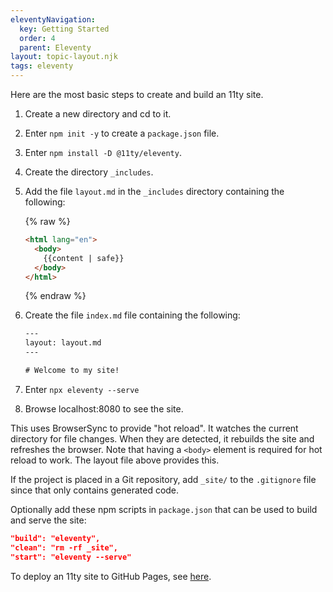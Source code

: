 ```yaml
---
eleventyNavigation:
  key: Getting Started
  order: 4
  parent: Eleventy
layout: topic-layout.njk
tags: eleventy
---
```


Here are the most basic steps to create and build an 11ty site.

1. Create a new directory and cd to it.
1. Enter `npm init -y` to create a `package.json` file.
1. Enter `npm install -D @11ty/eleventy`.
1. Create the directory `_includes`.
1. Add the file `layout.md` in the `_includes`
   directory containing the following:

   {% raw %}

   ```html
   <html lang="en">
     <body>
       {{content | safe}}
     </body>
   </html>
   ```

   {% endraw %}

1. Create the file `index.md` file containing the following:

   ```html
   ---
   layout: layout.md
   ---

   # Welcome to my site!
   ```

1. Enter `npx eleventy --serve`
1. Browse localhost:8080 to see the site.

This uses BrowserSync to provide "hot reload".
It watches the current directory for file changes.
When they are detected, it rebuilds the site and refreshes the browser.
Note that having a `<body>` element is required for hot reload to work.
The layout file above provides this.

If the project is placed in a Git repository,
add `_site/` to the `.gitignore` file
since that only contains generated code.

Optionally add these npm scripts in `package.json`
that can be used to build and serve the site:

```json
"build": "eleventy",
"clean": "rm -rf _site",
"start": "eleventy --serve"
```

To deploy an 11ty site to GitHub Pages,
see [here](/blog/github/github-pages).
